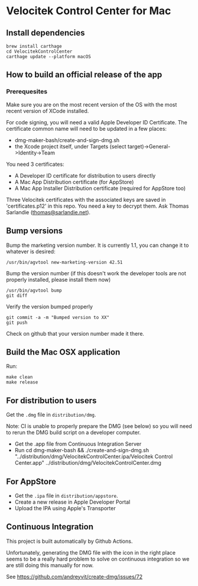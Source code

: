 # Velocitek Control Center for Mac

## Install dependencies

    brew install carthage
    cd VelocitekControlCenter
    carthage update --platform macOS

## How to build an official release of the app

### Prerequesites

Make sure you are on the most recent version of the OS with the most recent version of XCode installed.

For code signing, you will need a valid Apple Developer ID Certificate. The certificate common name will need to be
updated in a few places:

- dmg-maker-bash/create-and-sign-dmg.sh
- the Xcode project itself, under Targets (select target)->General->Identity->Team

You need 3 certificates:

- A Developer ID certificate for distribution to users directly
- A Mac App Distribution certificate (for AppStore)
- A Mac App Installer Distribution certificate (required for AppStore too)

Three Velocitek certificates with the associated keys are saved in
'certificates.p12' in this repo. You need a key to decrypt them. Ask Thomas
Sarlandie (thomas@sarlandie.net).

## Bump versions

Bump the marketing version number. It is currently 1.1, you can change it to whatever is desired:

    /usr/bin/agvtool new-marketing-version 42.51

Bump the version number (if this doesn't work the developer tools are not properly installed, please install them now)

    /usr/bin/agvtool bump
    git diff

Verify the version bumped properly

    git commit -a -m "Bumped version to XX"
    git push

Check on github that your version number made it there.

## Build the Mac OSX application

Run:

    make clean
    make release

## For distribution to users

Get the `.dmg` file in `distribution/dmg`.

Note: CI is unable to properly prepare the DMG (see below) so you will need to rerun the DMG build script on a developer computer.

- Get the .app file from Continuous Integration Server
- Run cd dmg-maker-bash && ./create-and-sign-dmg.sh "../distribution/dmg/VelocitekControlCenter.ipa/Velocitek Control Center.app" ../distribution/dmg/VelocitekControlCenter.dmg

## For AppStore

- Get the `.ipa` file in `distribution/appstore`.
- Create a new release in Apple Developer Portal
- Upload the IPA using Apple's Transporter

## Continuous Integration

This project is built automatically by Github Actions.

Unfortunately, generating the DMG file with the icon in the right place seems to
be a really hard problem to solve on continuous integration so we are still
doing this manually for now.

See https://github.com/andreyvit/create-dmg/issues/72
